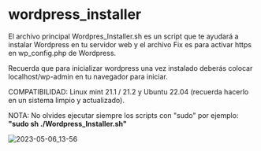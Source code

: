 # wordpress_installer

El archivo principal Wordpres_Installer.sh es un script que te ayudará a instalar Wordpress en tu servidor web
y el archivo Fix es para activar https en wp_config.php de Wordpress.

Recuerda que para inicializar wordpress una vez instalado deberás colocar localhost/wp-admin en tu navegador para iniciar.

COMPATIBILIDAD: Linux mint 21.1 / 21.2 y Ubuntu 22.04 (recuerda hacerlo en un sistema limpio y actualizado).

NOTA: No olvides ejecutar siempre los scripts con "sudo" por ejemplo: **"sudo sh ./Wordpress_Installer.sh"**

![2023-05-06_13-56](https://user-images.githubusercontent.com/44514442/236637214-d294b5c2-a2d5-4d76-9b38-8ecd1773c610.png)
